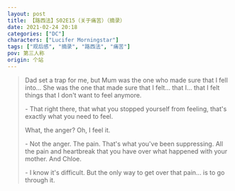 ```yaml
---
layout: post
title: 【路西法】S02E15（关于痛苦）（摘录）
date: 2021-02-24 20:18
categories: ["DC"]
characters: ["Lucifer Morningstar"]
tags: ["观后感", "摘录", "路西法", "痛苦"]
pov: 第三人称
origin: 个站
---
```


> Dad set a trap for me, but Mum was the one who made sure that I fell into... She was the one that made sure that I felt... that I... that I felt things that I don't want to feel anymore.
> 
> \- That right there, that what you stopped yourself from feeling, that's exactly what you need to feel.
> 
> What, the anger? Oh, I feel it.
> 
> \- Not the anger. The pain. That's what you've been suppressing. All the pain and heartbreak that you have over what happened with your mother. And Chloe.
> 
> \- I know it's difficult. But the only way to get over that pain... is to go through it.
